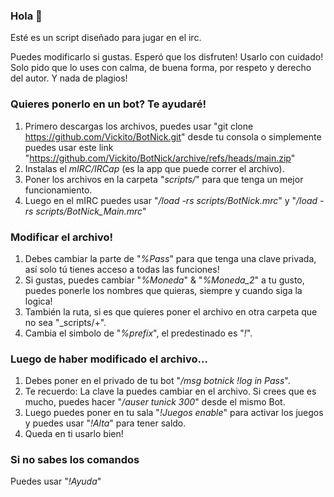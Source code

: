 ### Hola 👋

Esté es un script diseñado para jugar en el irc.

Puedes modificarlo si gustas.
Esperó que los disfruten!
Usarlo con cuidado! 
Solo pido que lo uses con calma, de buena forma, por respeto y derecho del autor.
Y nada de plagios!


### Quieres ponerlo en un bot? Te ayudaré!
1) Primero descargas los archivos, puedes usar "git clone https://github.com/Vickito/BotNick.git" desde tu consola o simplemente puedes usar este link "https://github.com/Vickito/BotNick/archive/refs/heads/main.zip"
2) Instalas el _mIRC/IRCap_ (es la app que puede correr el archivo).
3) Poner los archivos en la carpeta "_scripts/_" para que tenga un mejor funcionamiento.
4) Luego en el mIRC puedes usar "_/load -rs scripts/BotNick.mrc_" y "_/load -rs scripts/BotNick_Main.mrc_"

### Modificar el archivo!
1) Debes cambiar la parte de "_%Pass_" para que tenga una clave privada, así solo tú tienes acceso a todas las funciones!
2) Si gustas, puedes cambiar "_%Moneda_" & "_%Moneda_2_" a tu gusto, puedes ponerle los nombres que quieras, siempre y cuando siga la logica!
3) También la ruta, si es que quieres poner el archivo en otra carpeta que no sea "_scripts/+".
4) Cambia el simbolo de "_%prefix_", el predestinado es "_!_".

### Luego de haber modificado el archivo...
1) Debes poner en el privado de tu bot "_/msg botnick !log in Pass_".
2) Te recuerdo: La clave la puedes cambiar en el archivo. Si crees que es mucho, puedes hacer "_/auser tunick 300_" desde el mismo Bot.
3) Luego puedes poner en tu sala "_!Juegos enable_" para activar los juegos y puedes usar "_!Alta_" para tener saldo.
4) Queda en ti usarlo bien!

### Si no sabes los comandos
Puedes usar "_!Ayuda_"
